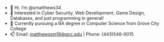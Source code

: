 - 👋 Hi, I’m @smatthews34
- 👀 Interested in Cyber Security, Web Development, Game Design, Databases, and just programming in general!
- 🌱 Currently pursuing a BA degree in Computer Science from Grove City College
- 📫 Email: matthewssm19@gcc.edu | Phone: (443)546-0015

<!---
smatthews34/smatthews34 is a ✨ special ✨ repository because its `README.md` (this file) appears on your GitHub profile.
You can click the Preview link to take a look at your changes.
--->
